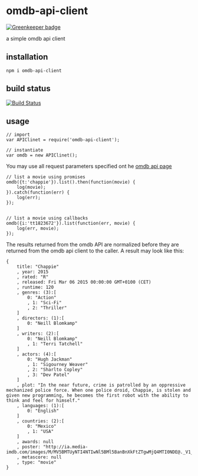 # omdb-api-client

[![Greenkeeper badge](https://badges.greenkeeper.io/eventEmitter/omdb-api-client.svg)](https://greenkeeper.io/)

a simple omdb api client

## installation

    npm i omdb-api-client

## build status

[![Build Status](https://travis-ci.org/eventEmitter/omdb-api-client.png?branch=master)](https://travis-ci.org/eventEmitter/omdb-api-client)

## usage
    
    // import
    var APIClinet = require('omdb-api-client');

    // instantiate
    var omdb = new APIClinet();


You may use all request parameters specified ont he [omdb api page](http://www.omdbapi.com/)

    // list a movie using promises
    omdb({t:'chappie'}).list().then(function(movie) {
        log(movie);
    }).catch(function(err) {
        log(err);
    });


    // list a movie using callbacks
    omdb({i:'tt1823672'}).list(function(err, movie) {
        log(err, movie);
    });

The results returned from the omdb API are normalized before they are returned from the omdb api client to the caller. A result may look like this:

    {
        title: "Chappie"
        , year: 2015
        , rated: "R"
        , released: Fri Mar 06 2015 00:00:00 GMT+0100 (CET)
        , runtime: 120
        , genres: (3):[
            0: "Action"
            , 1: "Sci-Fi"
            , 2: "Thriller"
        ]
        , directors: (1):[
            0: "Neill Blomkamp"
        ]
        , writers: (2):[
            0: "Neill Blomkamp"
            , 1: "Terri Tatchell"
        ]
        , actors: (4):[
            0: "Hugh Jackman"
            , 1: "Sigourney Weaver"
            , 2: "Sharlto Copley"
            , 3: "Dev Patel"
        ]
        , plot: "In the near future, crime is patrolled by an oppressive mechanized police force. When one police droid, Chappie, is stolen and given new programming, he becomes the first robot with the ability to think and feel for himself."
        , languages: (1):[
            0: "English"
        ]
        , countries: (2):[
            0: "Mexico"
            , 1: "USA"
        ]
        , awards: null
        , poster: "http://ia.media-imdb.com/images/M/MV5BMTUyNTI4NTIwNl5BMl5BanBnXkFtZTgwMjQ4MTI0NDE@._V1_SX300.jpg"
        , metascore: null
        , type: "movie"
    }
